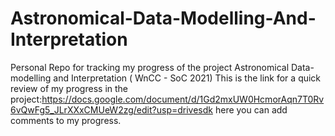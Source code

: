 # Astronomical-Data-Modelling-And-Interpretation
Personal Repo for tracking my progress of the project Astronomical Data-modelling and Interpretation ( WnCC - SoC 2021) 
This is the link for a quick review of my progress in the project:https://docs.google.com/document/d/1Gd2mxUW0HcmorAqn7T0Rv6vQwFg5_JLrXXxCMUeW2zg/edit?usp=drivesdk
here you can add comments to my progress.
